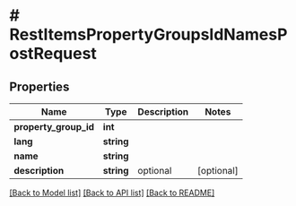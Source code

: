 # # RestItemsPropertyGroupsIdNamesPostRequest

## Properties

Name | Type | Description | Notes
------------ | ------------- | ------------- | -------------
**property_group_id** | **int** |  |
**lang** | **string** |  |
**name** | **string** |  |
**description** | **string** | optional | [optional]

[[Back to Model list]](../../README.md#models) [[Back to API list]](../../README.md#endpoints) [[Back to README]](../../README.md)
